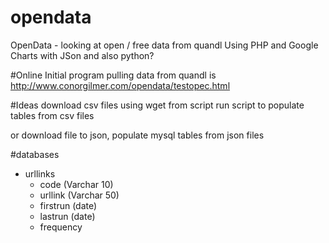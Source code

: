 # opendata
OpenData - looking at open / free data from quandl
Using PHP and Google Charts with JSon and also python?

#Online
Initial program pulling data from quandl is 
http://www.conorgilmer.com/opendata/testopec.html

#Ideas
download csv files using wget from script
run script to populate tables from csv files

or
download file to json, populate mysql tables from json files

#databases
+ urllinks
  + code (Varchar 10)
  + urllink (Varchar 50)
  + firstrun (date)
  + lastrun (date)
  + frequency 


